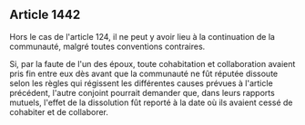 Article 1442
----
Hors le cas de l'article 124, il ne peut y avoir lieu à la continuation de la
communauté, malgré toutes conventions contraires.

Si, par la faute de l'un des époux, toute cohabitation et collaboration avaient
pris fin entre eux dès avant que la communauté ne fût réputée dissoute selon les
règles qui régissent les différentes causes prévues à l'article précédent,
l'autre conjoint pourrait demander que, dans leurs rapports mutuels, l'effet de
la dissolution fût reporté à la date où ils avaient cessé de cohabiter et de
collaborer.
